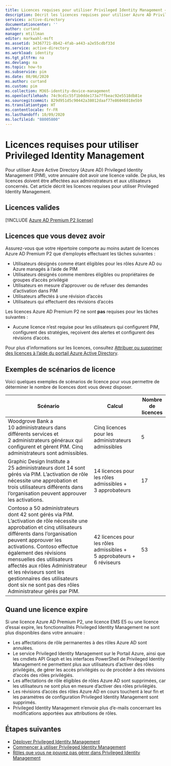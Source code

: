 ```yaml
---
title: Licences requises pour utiliser Privileged Identity Management – Azure Active Directory | Microsoft Docs
description: Décrit les licences requises pour utiliser Azure AD Privileged Identity Management (PIM).
services: active-directory
documentationcenter: ''
author: curtand
manager: mtillman
editor: markwahl-msft
ms.assetid: 34367721-8b42-4fab-a443-a2e55cdbf33d
ms.service: active-directory
ms.workload: identity
ms.tgt_pltfrm: na
ms.devlang: na
ms.topic: how-to
ms.subservice: pim
ms.date: 08/06/2020
ms.author: curtand
ms.custom: pim
ms.collection: M365-identity-device-management
ms.openlocfilehash: 74c9cd1c55f1b0dde173a7ffbeac92e5518db81e
ms.sourcegitcommit: 829d951d5c90442a38012daaf77e86046018e5b9
ms.translationtype: HT
ms.contentlocale: fr-FR
ms.lasthandoff: 10/09/2020
ms.locfileid: "88005800"
---
```

# <a name="license-requirements-to-use-privileged-identity-management"></a>Licences requises pour utiliser Privileged Identity Management

Pour utiliser Azure Active Directory (Azure AD) Privileged Identity Management (PIM), votre annuaire doit avoir une licence valide. De plus, les licences doivent être affectées aux administrateurs et aux utilisateurs concernés. Cet article décrit les licences requises pour utiliser Privileged Identity Management.

## <a name="valid-licenses"></a>Licences valides

[!INCLUDE [Azure AD Premium P2 license](../../../includes/active-directory-p2-license.md)]

## <a name="licenses-you-must-have"></a>Licences que vous devez avoir

Assurez-vous que votre répertoire comporte au moins autant de licences Azure AD Premium P2 que d’employés effectuant les tâches suivantes :

- Utilisateurs désignés comme étant éligibles pour les rôles Azure AD ou Azure managés à l’aide de PIM
- Utilisateurs désignés comme membres éligibles ou propriétaires de groupes d’accès privilégié
- Utilisateurs en mesure d’approuver ou de refuser des demandes d’activation dans PIM
- Utilisateurs affectés à une révision d’accès
- Utilisateurs qui effectuent des révisions d’accès

Les licences Azure AD Premium P2 ne sont **pas** requises pour les tâches suivantes :

- Aucune licence n’est requise pour les utilisateurs qui configurent PIM, configurent des stratégies, reçoivent des alertes et configurent des révisions d’accès.

Pour plus d’informations sur les licences, consultez [Attribuer ou supprimer des licences à l’aide du portail Azure Active Directory](../fundamentals/license-users-groups.md).

## <a name="example-license-scenarios"></a>Exemples de scénarios de licence

Voici quelques exemples de scénarios de licence pour vous permettre de déterminer le nombre de licences dont vous devez disposer.

| Scénario | Calcul | Nombre de licences |
| --- | --- | --- |
| Woodgrove Bank a 10 administrateurs dans différents services et 2 administrateurs généraux qui configurent et gèrent PIM. Cinq administrateurs sont admissibles. | Cinq licences pour les administrateurs admissibles | 5 |
| Graphic Design Institute a 25 administrateurs dont 14 sont gérés via PIM. L’activation de rôle nécessite une approbation et trois utilisateurs différents dans l’organisation peuvent approuver les activations. | 14 licences pour les rôles admissibles + 3 approbateurs | 17 |
| Contoso a 50 administrateurs dont 42 sont gérés via PIM. L’activation de rôle nécessite une approbation et cinq utilisateurs différents dans l’organisation peuvent approuver les activations. Contoso effectue également des révisions mensuelles des utilisateurs affectés aux rôles Administrateur et les réviseurs sont les gestionnaires des utilisateurs dont six ne sont pas des rôles Administrateur gérés par PIM. | 42 licences pour les rôles admissibles + 5 approbateurs + 6 réviseurs | 53 |

## <a name="when-a-license-expires"></a>Quand une licence expire

Si une licence Azure AD Premium P2, une licence EMS E5 ou une licence d’essai expire, les fonctionnalités Privileged Identity Management ne sont plus disponibles dans votre annuaire :

- Les affectations de rôle permanentes à des rôles Azure AD sont annulées.
- Le service Privileged Identity Management sur le Portail Azure, ainsi que les cmdlets API Graph et les interfaces PowerShell de Privileged Identity Management ne permettent plus aux utilisateurs d’activer des rôles privilégiés, de gérer les accès privilégiés ou de procéder à des révisions d’accès des rôles privilégiés.
- Les affectations de rôle éligibles de rôles Azure AD sont supprimées, car les utilisateurs ne sont plus en mesure d’activer des rôles privilégiés.
- Les révisions d’accès des rôles Azure AD en cours touchent à leur fin et les paramètres de configuration Privileged Identity Management sont supprimés.
- Privileged Identity Management n’envoie plus d’e-mails concernant les modifications apportées aux attributions de rôles.

## <a name="next-steps"></a>Étapes suivantes

- [Déployer Privileged Identity Management](pim-deployment-plan.md)
- [Commencer à utiliser Privileged Identity Management](pim-getting-started.md)
- [Rôles que vous ne pouvez pas gérer dans Privileged Identity Management](pim-roles.md)
